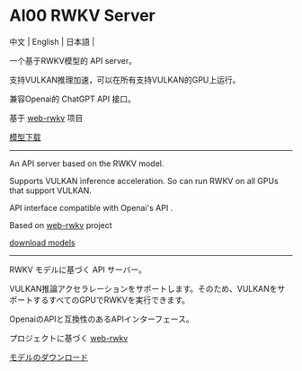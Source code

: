 # AI00 RWKV Server
中文  |  English  |  日本語 | 



一个基于RWKV模型的 API server。

支持VULKAN推理加速，可以在所有支持VULKAN的GPU上运行。

兼容Openai的 ChatGPT API 接口。

基于 [web-rwkv](https://github.com/cryscan/web-rwkv) 项目

[模型下载](https://huggingface.co/cgisky/RWKV-safetensors-fp16)

------

An API server based on the RWKV model.

Supports VULKAN inference acceleration. So can run RWKV on all GPUs that support VULKAN.

API interface compatible with Openai's API .

Based on  [web-rwkv](https://github.com/cryscan/web-rwkv)  project

[download models](https://huggingface.co/cgisky/RWKV-safetensors-fp16)

------

RWKV モデルに基づく API サーバー。

VULKAN推論アクセラレーションをサポートします。そのため、VULKANをサポートするすべてのGPUでRWKVを実行できます。

OpenaiのAPIと互換性のあるAPIインターフェース。

プロジェクトに基づく [web-rwkv](https://github.com/cryscan/web-rwkv) 

[モデルのダウンロード](https://huggingface.co/cgisky/RWKV-safetensors-fp16)

